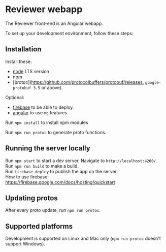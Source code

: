 # Reviewer webapp
The Reviewer front-end is an Angular webapp.

To set up your development environment, follow these steps:

## Installation
Install these:
* [node](https://nodejs.org/) LTS version
* [npm](https://www.npmjs.com/)  
* [protoc](https://github.com/protocolbuffers/protobuf/releases, `google-protobuf 3.5` or above).

Optional:
* [firebase](https://firebase.google.com/docs/hosting/quickstart) to be able to deploy.  
* [angular](https://angular.io/) to use `ng` features.  

Run `npm install` to install npm modules  

Run `npm run protoc` to generate proto functions.  

## Running the server locally
Run `npm start` to start a dev server. Navigate to `http://localhost:4200/`  
Run `npm run build` to make a build.  
Run `firebase deploy` to publish the app on the server.  
How to use firebase:  
https://firebase.google.com/docs/hosting/quickstart  

## Updating protos
After every proto update, run `npm run protoc`.

## Supported platforms
Development is supported on Linux and Mac only (`npm run protoc` doesn't support Windows).
